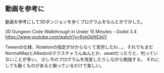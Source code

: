## 動画を参考に

動画を参考にして3Dダンジョンを歩くプログラムをなんとかでかした。

3D Dungeon Code Walkthrough in Under 15 Minutes - Godot 3.4
https://www.youtube.com/watch?v=6yqObNCkiiY

Tweenの仕様、Rotationの指定が分からなくて苦労したわ…。
それでもまだNormalMapとAlbedoのテクスチャうんぬんとか、awaitだったりと、判っていないことが多い。
少し今のプログラムを改変したりしながら勉強する。
それにしても動くものがあると触っているだけで楽しい。



